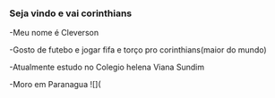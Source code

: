 ### Seja vindo e vai corinthians
-Meu nome é Cleverson

-Gosto de futebo e jogar fifa e torço pro corinthians(maior do mundo)

-Atualmente estudo no Colegio helena Viana Sundim

-Moro em Paranagua
![](
